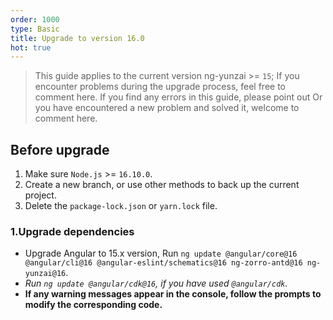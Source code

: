```yaml
---
order: 1000
type: Basic
title: Upgrade to version 16.0
hot: true
---
```


> This guide applies to the current version ng-yunzai >= `15`;
> If you encounter problems during the upgrade process, feel free to comment here.
> If you find any errors in this guide, please point out
> Or you have encountered a new problem and solved it, welcome to comment here.

## Before upgrade

1. Make sure `Node.js` >= `16.10.0`.
2. Create a new branch, or use other methods to back up the current project.
3. Delete the `package-lock.json` or `yarn.lock` file.

### 1.Upgrade dependencies

- Upgrade Angular to 15.x version, Run `ng update @angular/core@16 @angular/cli@16 @angular-eslint/schematics@16 ng-zorro-antd@16 ng-yunzai@16`.
- _Run `ng update @angular/cdk@16`, if you have used `@angular/cdk`._
- **If any warning messages appear in the console, follow the prompts to modify the corresponding code.**


